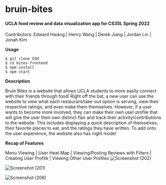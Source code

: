 # bruin-bites
#### UCLA food review and data visualization app for CS35L Spring 2022
Contributors:
Edward Hwang | Henry Wang | Derek Jiang | Jordan Lin | Jonah Kim

**Usage**
```
$ git clone SSH
$ cd bites-frontend
$ npm install
$ npm start
```
**Description**

Bruin Bites is a website that allows UCLA students to more easily connect with their friends through food! Right off the bat, a new user can use the website to view what each restaurant/take-out option is serving, view their respective ratings, and even make them themselves. However, if a user wants to become more involved, they can make their own user profile that will give the user their own distinct flair and track their activity/contributions to the website. This includes displaying a quick description of themselves, their favorite places to eat, and the ratings they have written. To add onto the user experience, the website also has night mode!


**Recap of Features**

Menu Viewing | User Heat Map | Viewing/Posting Reviews with Filters | Creating User Profile | Viewing Other User Profiles 
![Screenshot (202)](https://user-images.githubusercontent.com/68207907/170816359-5729207c-d30c-4fb8-a799-bb7febf198f5.png)

![Screenshot (201)](https://user-images.githubusercontent.com/68207907/170816420-45ef6d72-cc1a-49ae-8298-462cb42b4233.png)

![Screenshot (206)](https://user-images.githubusercontent.com/68207907/170816713-8eca3583-df18-4d02-a2c1-ab8699a302f0.png)
